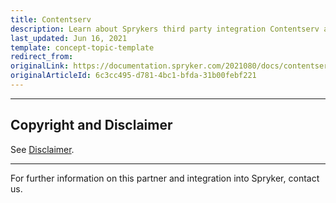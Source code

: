 ```yaml
---
title: Contentserv
description: Learn about Sprykers third party integration Contentserv and how the integration can enhance your Spryker project.
last_updated: Jun 16, 2021
template: concept-topic-template
redirect_from:
originalLink: https://documentation.spryker.com/2021080/docs/contentserv-1
originalArticleId: 6c3cc495-d781-4bc1-bfda-31b00febf221
---
```


---

## Copyright and Disclaimer

See [Disclaimer](https://github.com/spryker/spryker-documentation).

---
For further information on this partner and integration into Spryker,  contact us.

<div class="hubspot-form js-hubspot-form" data-portal-id="2770802" data-form-id="163e11fb-e833-4638-86ae-a2ca4b929a41" id="hubspot-1"></div>
